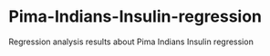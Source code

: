 # Pima-Indians-Insulin-regression
Regression analysis results about Pima Indians Insulin regression
